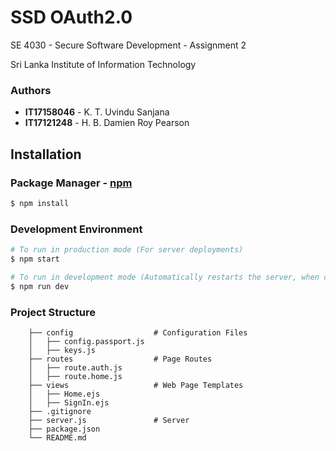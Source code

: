 # SSD OAuth2.0

SE 4030 - Secure Software Development - Assignment 2

Sri Lanka Institute of Information Technology

### Authors
* **IT17158046** - K. T. Uvindu Sanjana
* **IT17121248** - H. B. Damien Roy Pearson

## Installation

### Package Manager - [npm](https://www.npmjs.com)

```bash
$ npm install
```

### Development Environment

```bash
# To run in production mode (For server deployments)
$ npm start

# To run in development mode (Automatically restarts the server, when code changes occur)
$ npm run dev
```

### Project Structure
```
    ├── config                  # Configuration Files 
    │   ├── config.passport.js          
    │   ├── keys.js      
    ├── routes                  # Page Routes
    │   ├── route.auth.js          
    │   ├── route.home.js          
    ├── views                   # Web Page Templates
    │   ├── Home.ejs   
    │   ├── SignIn.ejs
    ├── .gitignore       
    ├── server.js               # Server
    ├── package.json
    └── README.md
```